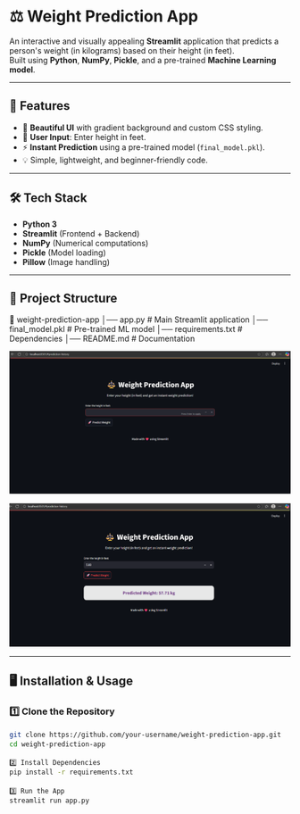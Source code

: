 # ⚖️ Weight Prediction App

An interactive and visually appealing **Streamlit** application that predicts a person's weight (in kilograms) based on their height (in feet).  
Built using **Python**, **NumPy**, **Pickle**, and a pre-trained **Machine Learning model**.

---

## 🚀 Features
- 🎨 **Beautiful UI** with gradient background and custom CSS styling.
- 📏 **User Input**: Enter height in feet.
- ⚡ **Instant Prediction** using a pre-trained model (`final_model.pkl`).
- 💡 Simple, lightweight, and beginner-friendly code.

---

## 🛠️ Tech Stack
- **Python 3**
- **Streamlit** (Frontend + Backend)
- **NumPy** (Numerical computations)
- **Pickle** (Model loading)
- **Pillow** (Image handling)

---

## 📂 Project Structure
📁 weight-prediction-app
│── app.py # Main Streamlit application
│── final_model.pkl # Pre-trained ML model
│── requirements.txt # Dependencies
│── README.md # Documentation 

![Height & Weight Input](https://github.com/Tanmay1112004/weight-prediction-app/blob/main/HEIGHT%20%26%20WEIGHT/screenshots/Screenshot%202025-08-11%20125941.png?raw=true)

![Prediction Result Screen](https://github.com/Tanmay1112004/weight-prediction-app/blob/main/HEIGHT%20%26%20WEIGHT/screenshots/Screenshot%202025-08-11%20130119.png?raw=true)

---

## 🖥️ Installation & Usage

### 1️⃣ Clone the Repository
```bash
git clone https://github.com/your-username/weight-prediction-app.git
cd weight-prediction-app

2️⃣ Install Dependencies
pip install -r requirements.txt

3️⃣ Run the App
streamlit run app.py

